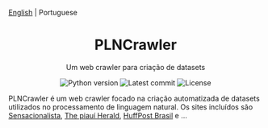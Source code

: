 [English](./README.md) | Portuguese

<h1 align="center">PLNCrawler</h1>

<div align="center">

Um web crawler para criação de datasets

![Python version](https://img.shields.io/badge/python-3.8-green.svg)
![Latest commit](https://badgen.net/github/last-commit/schuberty/PLNCrawler)
![License](https://badgen.net/github/license/schuberty/PLNCrawler)

</div>

PLNCrawler é um web crawler focado na criação automatizada de datasets utilizados no processamento de linguagem natural. Os sites incluídos são [Sensacionalista](https://www.sensacionalista.com.br), [The piauí Herald](https://piaui.folha.uol.com.br/herald/), [HuffPost Brasil](https://www.huffpostbrasil.com/) e ...